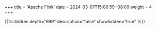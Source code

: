 +++
title = 'Apache Flink'
date = 2024-03-07T15:00:59+08:00
weight = 4
+++


{{%children depth="999" description="false" showhidden="true" %}}